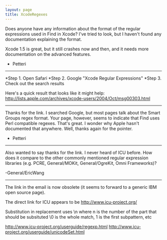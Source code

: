 ```yaml
---
layout: page
title: XcodeRegexes
---
```




Does anyone have any information about the format of the regular expressions used in Find in Xcode? I've tried to look, but I haven't found any documentation explaining the format.

Xcode 1.5 is great, but it still crashes now and then, and it needs more documentation on the advanced features.

- Petteri

----


*Step 1. Open Safari
*Step 2. Google "Xcode Regular Expressions"
*Step 3. Check out the search results


Here's a quick result that looks like it might help:
http://lists.apple.com/archives/xcode-users/2004/Oct/msg00303.html

----

Thanks for the link. I searched Google, but most pages talk about the Smart Groups regex format. Your page, however, seems to indicate that Find uses Perl compatible regexes. That's great. I wonder why Apple hasn't documented that anywhere. Well, thanks again for the pointer.

- Petteri

----

Also wanted to say thanks for the link. I never heard of ICU before. How does it compare to the other commonly mentioned regular expression libraries (e.g. PCRE, General/MOKit, General/OgreKit, Omni Frameworks)?

-General/EricWang

----

The link in the email is now obsolete (it seems to forward to a generic IBM open source page).

The direct link for ICU appears to be 
http://www.icu-project.org/

Substitution in replacement uses \n where n is the number of the part that should be subsituted \0 is the whole match, 1 is the first subpattern, etc

http://www.icu-project.org/userguide/regexp.html
http://www.icu-project.org/userguide/unicodeSet.html
